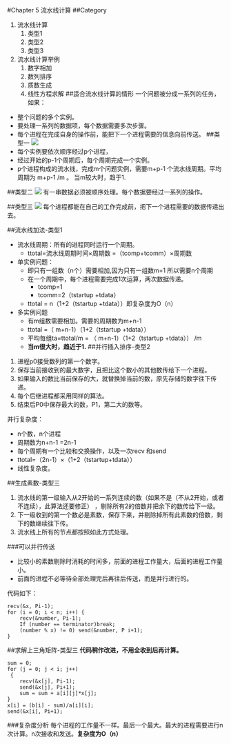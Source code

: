 #Chapter 5 流水线计算
##Category
1. 流水线计算
	1. 类型1
	1. 类型2
	1. 类型3
1. 流水线计算举例
	1. 数字相加
	1. 数列排序
	1. 质数生成
	1. 线性方程求解
##适合流水线计算的情形
一个问题被分成一系列的任务，如果：

- 整个问题的多个实例。
- 要处理一系列的数据项，每个数据需要多次步骤。
- 每个进程在完成自身的操作前，能把下一个进程需要的信息向前传送。
##类型一
![](http://i.imgur.com/WRc05PA.png)
- 每个实例要依次顺序经过p个进程，
- 经过开始的p-1个周期后，每个周期完成一个实例。
-  p个进程构成的流水线，完成m个问题实例，需要m+p-1 个流水线周期。平均周期为 m+p-1 /m  。 当m较大时，趋于1.

##类型二
![](http://i.imgur.com/HXfJMvv.png)
有一串数据必须被顺序处理。每个数据要经过一系列的操作。

##类型三
![](http://i.imgur.com/vdcbCth.png)
每个进程都能在自己的工作完成前，把下一个进程需要的数据传递出去。

##流水线加法-类型1
- 流水线周期：所有的进程同时运行一个周期。
	- ttotal=流水线周期时间×周期数 =（tcomp+tcomm）×周期数
- 单实例问题：
	- 即只有一组数（n个）需要相加,因为只有一组数m=1 所以需要n个周期
	- 在一个周期中，每个进程需要完成1次运算，两次数据传递。
		- tcomp=1
		- tcomm=2（tstartup +tdata）
	- ttotal = n（1+2（tstartup +tdata））即复杂度为O（n）
- 多实例问题
	- 有m组数需要相加。需要的周期数为m+n-1
	- ttotal =（ m+n-1）（1+2（tstartup +tdata））
	- 平均每组ta=ttotal/m = （ m+n-1）（1+2（tstartup +tdata）） /m 
	- <b>当m很大时，趋近于1.</b>
##并行插入排序-类型2
1. 进程p0接受数列的第一个数字。
1. 保存当前接收到的最大数字，且把比这个数小的其他数传给下一个进程。
1. 如果输入的数比当前保存的大，就替换掉当前的数，原先存储的数字往下传递。
1. 每个后继进程都采用同样的算法。
1. 结束后P0中保存最大的数，P1，第二大的数等。

并行复杂度：

- n个数，n个进程
- 周期数为n+n-1 =2n-1
- 每个周期有一个比较和交换操作，以及一次recv 和send
- ttotal=（2n-1）×（1+2（tstartup+tdata））
- 线性复杂度。

##生成素数-类型三
1. 流水线的第一级输入从2开始的一系列连续的数（如果不是（不从2开始，或者不连续），此算法还要修正） ，剔除所有2的倍数并把余下的数传给下一级。
1. 下一级收到的第一个数必是素数，保存下来，并剔除掉所有此素数的倍数，剩下的数继续往下传。
1. 流水线上所有的节点都按照如此方式处理。

###可以并行传送
- 比较小的素数剔除时消耗的时间多，前面的进程工作量大，后面的进程工作量小。
- 前面的进程不必等待全部处理完后再往后传送，而是并行进行的。

代码如下：
	
	recv(&x, Pi-1);
	for (i = 0; i < n; i++) {
		recv(&number, Pi-1);
		If (number == terminator)break;
		(number % x) != 0) send(&number, P i+1);
	}

##求解上三角矩阵-类型三
<b>代码稍作改进，不用全收到后再计算。</b>

	sum = 0;
	for (j = 0; j < i; j++)
	 {
		recv(&x[j], Pi-1); 
		send(&x[j], Pi+1);
		sum = sum + a[i][j]*x[j];
	}	
	x[i] = (b[i] - sum)/a[i][i];
	send(&x[i], Pi+1);
###复杂度分析
每个进程的工作量不一样。最后一个最大。最大的进程需要进行n次计算。n次接收和发送。<b>复杂度为O（n）</b>
